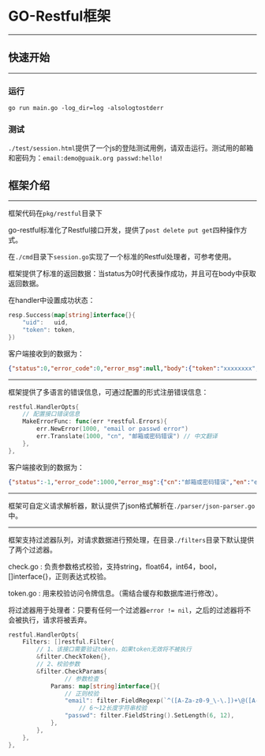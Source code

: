 # GO-Restful框架

---

## 快速开始

---

### 运行

`go run main.go -log_dir=log -alsologtostderr`

### 测试

`./test/session.html`提供了一个js的登陆测试用例，请双击运行。测试用的邮箱和密码为：`email:demo@guaik.org passwd:hello!`

## 框架介绍

---

框架代码在`pkg/restful`目录下

go-restful标准化了Restful接口开发，提供了`post delete put get`四种操作方式。

在`./cmd`目录下`session.go`实现了一个标准的Restful处理者，可参考使用。

框架提供了标准的返回数据：当status为0时代表操作成功，并且可在body中获取返回数据。

在handler中设置成功状态：

```go
resp.Success(map[string]interface{}{
	"uid":   uid,
	"token": token,
})
```

客户端接收到的数据为：

```json
{"status":0,"error_code":0,"error_msg":null,"body":{"token":"xxxxxxxx","uid":"10001"}}
```

---

框架提供了多语言的错误信息，可通过配置的形式注册错误信息：

```go
restful.HandlerOpts{
	// 配置接口错误信息
	MakeErrorFunc: func(err *restful.Errors){
		err.NewError(1000, "email or passwd error")
		err.Translate(1000, "cn", "邮箱或密码错误") // 中文翻译
    },
},
```

客户端接收到的数据为：
```json
{"status":-1,"error_code":1000,"error_msg":{"cn":"邮箱或密码错误","en":"email or passwd error"},"body":null}
```

---

框架可自定义请求解析器，默认提供了json格式解析在`./parser/json-parser.go`中。

---

框架支持过滤器队列，对请求数据进行预处理，在目录`./filters`目录下默认提供了两个过滤器。

check.go : 负责参数格式校验，支持string，float64，int64，bool，[]interface{}，正则表达式校验。

token.go : 用来校验访问令牌信息。（需结合缓存和数据库进行修改）。

将过滤器用于处理者：只要有任何一个过滤器`error != nil`，之后的过滤器将不会被执行，请求将被丢弃。
```go
restful.HandlerOpts{
	Filters: []restful.Filter{
		// 1、该接口需要验证token，如果token无效将不被执行
        &filter.CheckToken{},
        // 2、校验参数
        &filter.CheckParams{
				// 参数检查
			Params: map[string]interface{}{
				// 正则校验
				"email": filter.FieldRegexp(`^([A-Za-z0-9_\-\.])+\@([A-Za-z0-9_\-\.])+\.([A-Za-z]{2,4})$`),
					// 6～12长度字符串校验
				"passwd": filter.FieldString().SetLength(6, 12),
			},
		},
	},
},
```